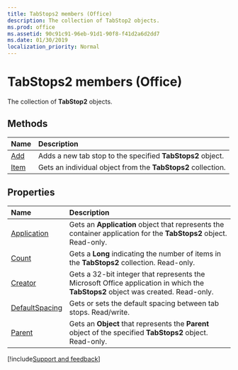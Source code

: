 ```yaml
---
title: TabStops2 members (Office)
description: The collection of TabStop2 objects.
ms.prod: office
ms.assetid: 90c91c91-96eb-91d1-90f8-f41d2a6d2dd7
ms.date: 01/30/2019
localization_priority: Normal
---
```



# TabStops2 members (Office)

The collection of **TabStop2** objects.


## Methods

|Name|Description|
|:-----|:-----|
|[Add](../../Office.TabStops2.Add.md)|Adds a new tab stop to the specified **TabStops2** object.|
|[Item](../../Office.TabStops2.Item.md)|Gets an individual object from the **TabStops2** collection.|


## Properties

|Name|Description|
|:-----|:-----|
|[Application](../../Office.TabStops2.Application.md)|Gets an **Application** object that represents the container application for the **TabStops2** object. Read-only.|
|[Count](../../Office.TabStops2.Count.md)|Gets a **Long** indicating the number of items in the **TabStops2** collection. Read-only.|
|[Creator](../../Office.TabStops2.Creator.md)|Gets a 32-bit integer that represents the Microsoft Office application in which the **TabStops2** object was created. Read-only.|
|[DefaultSpacing](../../Office.TabStops2.DefaultSpacing.md)|Gets or sets the default spacing between tab stops. Read/write.|
|[Parent](../../Office.TabStops2.Parent.md)|Gets an **Object** that represents the **Parent** object of the specified **TabStops2** object. Read-only.|

[!include[Support and feedback](~/includes/feedback-boilerplate.md)]